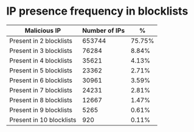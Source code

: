 # IP presence frequency in blocklists
| Malicious IP | Number of IPs | % |
|----|----|----|
| Present in 2 blocklists | 653744 | 75.75% |
| Present in 3 blocklists | 76284 | 8.84% |
| Present in 4 blocklists | 35621 | 4.13% |
| Present in 5 blocklists | 23362 | 2.71% |
| Present in 6 blocklists | 30961 | 3.59% |
| Present in 7 blocklists | 24231 | 2.81% |
| Present in 8 blocklists | 12667 | 1.47% |
| Present in 9 blocklists | 5265 | 0.61% |
| Present in 10 blocklists | 920 | 0.11% |
